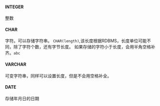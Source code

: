 #### INTEGER
整数
#### CHAR
字符。可以存储字符串。
`CHAR(length)`,该长度根据RDBMS，长度单位可能不同，除了字符个数，还有字节长度。
如果存储的字符小于长度，会用半角空格补齐。`abc    `
#### VARCHAR
可变字符串，同样可以设置长度，但是不会用空格补全。
#### DATE
存储年月日的日期